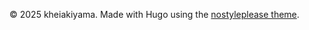© 2025 kheiakiyama. Made with Hugo using the [nostyleplease theme](https://github.com/hanwenguo/hugo-theme-nostyleplease).
